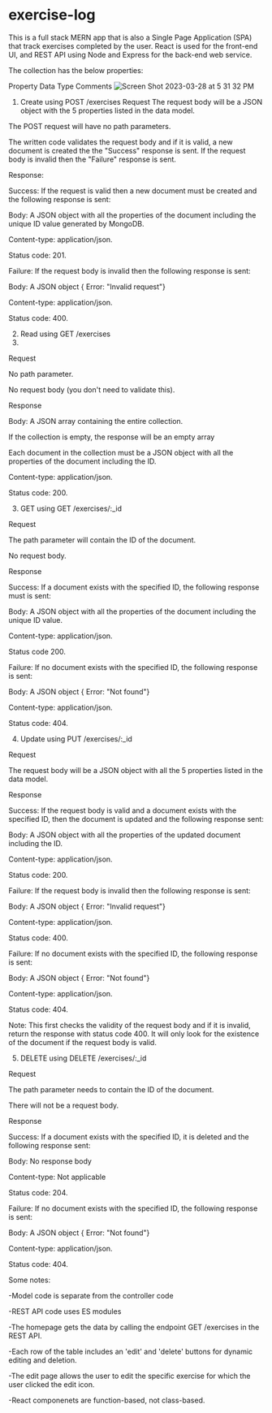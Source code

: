# exercise-log

This is a full stack MERN app that is also a Single Page Application (SPA) that track exercises completed by the user. React is used for the front-end
UI, and REST API using Node and Express for the back-end web service. 

The collection has the below properties: 

Property	Data Type	Comments
![Screen Shot 2023-03-28 at 5 31 32 PM](https://user-images.githubusercontent.com/126367511/228371458-ef9d9a39-bd84-497f-8318-203074c647b1.png)



1. Create using POST /exercises
Request
The request body will be a JSON object with the 5 properties listed in the data model.  

The POST request will have no path parameters. 

The written code validates the request body and if it is valid, a new document is created the the "Success" response is sent. If the request body is invalid then the "Failure" response is sent.

Response: 

Success: If the request is valid then a new document must be created and the following response is sent:

  Body: A JSON object with all the properties of the document including the unique ID value generated by MongoDB.
  
  Content-type: application/json.
  
  Status code: 201.

Failure: If the request body is invalid then the following response is sent:

  Body: A JSON object { Error: "Invalid request"}
  
  Content-type: application/json.
  
  Status code: 400.

2. Read using GET /exercises
3. 
Request

No path parameter.

No request body (you don't need to validate this).

Response

Body: A JSON array containing the entire collection.

  If the collection is empty, the response will be an empty array
  
  Each document in the collection must be a JSON object with all the properties of the document including the ID.
  
Content-type: application/json.

Status code: 200.

3. GET using GET /exercises/:_id

Request

The path parameter will contain the ID of the document.

No request body.

Response

Success: If a document exists with the specified ID, the following response must is sent:

  Body: A JSON object with all the properties of the document including the unique ID value.
  
  Content-type: application/json.
  
  Status code 200.

Failure:  If no document exists with the specified ID, the following response is sent:

  Body: A JSON object { Error: "Not found"}
  
  Content-type: application/json.
  
  Status code: 404.


4. Update using PUT /exercises/:_id

Request

The request body will be a JSON object with all the 5 properties listed in the data model.

Response

Success: If the request body is valid and a document exists with the specified ID, then the document is updated and the following response sent: 

  Body: A JSON object with all the properties of the updated document including the ID.
  
  Content-type: application/json.
  
  Status code: 200.
  
Failure: If the request body is invalid then the following response is sent:

  Body: A JSON object { Error: "Invalid request"}
  
  Content-type: application/json.
  
  Status code: 400.
  
Failure:  If no document exists with the specified ID, the following response is sent:

  Body: A JSON object { Error: "Not found"}
  
  Content-type: application/json.
  
  Status code: 404.
  
Note: This first checks the validity of the request body and if it is invalid, return the response with status code 400. It will only look for the existence of the document if the request body is valid.

5. DELETE using DELETE /exercises/:_id

Request

The path parameter needs to contain the ID of the document.

There will not be a request body.

Response

Success: If a document exists with the specified ID, it is deleted and the following response sent:

  Body: No response body
  
  Content-type: Not applicable
  
  Status code: 204.
  
Failure: If no document exists with the specified ID, the following response is sent:

  Body: A JSON object { Error: "Not found"}
  
  Content-type: application/json.
  
  Status code: 404.
  
  

Some notes: 

-Model code is separate from the controller code

-REST API code uses ES modules

-The homepage gets the data by calling the endpoint GET /exercises in the REST API.

-Each row of the table includes an 'edit' and 'delete' buttons for dynamic editing and deletion. 

-The edit page allows the user to edit the specific exercise for which the user clicked the edit icon.

-React componenets are function-based, not class-based. 
